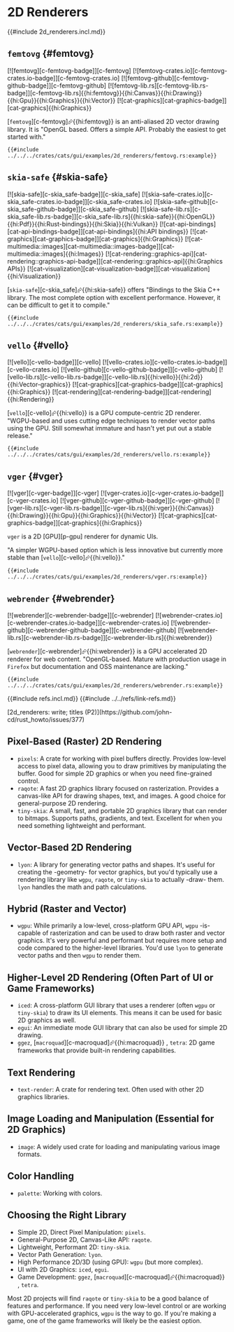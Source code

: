 # 2D Renderers

{{#include 2d_renderers.incl.md}}

## `femtovg` {#femtovg}

[![femtovg][c-femtovg-badge]][c-femtovg] [![femtovg-crates.io][c-femtovg-crates.io-badge]][c-femtovg-crates.io] [![femtovg-github][c-femtovg-github-badge]][c-femtovg-github] [![femtovg-lib.rs][c-femtovg-lib.rs-badge]][c-femtovg-lib.rs]{{hi:femtovg}}{{hi:Canvas}}{{hi:Drawing}}{{hi:Gpu}}{{hi:Graphics}}{{hi:Vector}} [![cat-graphics][cat-graphics-badge]][cat-graphics]{{hi:Graphics}}

[`femtovg`][c-femtovg]⮳{{hi:femtovg}} is an anti-aliased 2D vector drawing library. It is "OpenGL based. Offers a simple API. Probably the easiest to get started with."

```rust,editable
{{#include ../../../crates/cats/gui/examples/2d_renderers/femtovg.rs:example}}
```

## `skia-safe` {#skia-safe}

[![skia-safe][c-skia_safe-badge]][c-skia_safe] [![skia-safe-crates.io][c-skia_safe-crates.io-badge]][c-skia_safe-crates.io] [![skia-safe-github][c-skia_safe-github-badge]][c-skia_safe-github] [![skia-safe-lib.rs][c-skia_safe-lib.rs-badge]][c-skia_safe-lib.rs]{{hi:skia-safe}}{{hi:OpenGL}}{{hi:Pdf}}{{hi:Rust-bindings}}{{hi:Skia}}{{hi:Vulkan}} [![cat-api-bindings][cat-api-bindings-badge]][cat-api-bindings]{{hi:API bindings}} [![cat-graphics][cat-graphics-badge]][cat-graphics]{{hi:Graphics}} [![cat-multimedia::images][cat-multimedia::images-badge]][cat-multimedia::images]{{hi:Images}} [![cat-rendering::graphics-api][cat-rendering::graphics-api-badge]][cat-rendering::graphics-api]{{hi:Graphics APIs}} [![cat-visualization][cat-visualization-badge]][cat-visualization]{{hi:Visualization}}

[`skia-safe`][c-skia_safe]⮳{{hi:skia-safe}} offers "Bindings to the Skia C++ library. The most complete option with excellent performance. However, it can be difficult to get it to compile."

```rust,editable
{{#include ../../../crates/cats/gui/examples/2d_renderers/skia_safe.rs:example}}
```

## `vello` {#vello}

[![vello][c-vello-badge]][c-vello] [![vello-crates.io][c-vello-crates.io-badge]][c-vello-crates.io] [![vello-github][c-vello-github-badge]][c-vello-github] [![vello-lib.rs][c-vello-lib.rs-badge]][c-vello-lib.rs]{{hi:vello}}{{hi:2d}}{{hi:Vector-graphics}} [![cat-graphics][cat-graphics-badge]][cat-graphics]{{hi:Graphics}} [![cat-rendering][cat-rendering-badge]][cat-rendering]{{hi:Rendering}}

[`vello`][c-vello]⮳{{hi:vello}} is a GPU compute-centric 2D renderer. "WGPU-based and uses cutting edge techniques to render vector paths using the GPU. Still somewhat immature and hasn't yet put out a stable release."

```rust,editable
{{#include ../../../crates/cats/gui/examples/2d_renderers/vello.rs:example}}
```

## `vger` {#vger}

[![vger][c-vger-badge]][c-vger] [![vger-crates.io][c-vger-crates.io-badge]][c-vger-crates.io] [![vger-github][c-vger-github-badge]][c-vger-github] [![vger-lib.rs][c-vger-lib.rs-badge]][c-vger-lib.rs]{{hi:vger}}{{hi:Canvas}}{{hi:Drawing}}{{hi:Gpu}}{{hi:Graphics}}{{hi:Vector}} [![cat-graphics][cat-graphics-badge]][cat-graphics]{{hi:Graphics}}

`vger` is a 2D [GPU][p-gpu] renderer for dynamic UIs.

"A simpler WGPU-based option which is less innovative but currently more stable than [`vello`][c-vello]⮳{{hi:vello}}."

```rust,editable
{{#include ../../../crates/cats/gui/examples/2d_renderers/vger.rs:example}}
```

## `webrender` {#webrender}

[![webrender][c-webrender-badge]][c-webrender] [![webrender-crates.io][c-webrender-crates.io-badge]][c-webrender-crates.io] [![webrender-github][c-webrender-github-badge]][c-webrender-github] [![webrender-lib.rs][c-webrender-lib.rs-badge]][c-webrender-lib.rs]{{hi:webrender}}

[`webrender`][c-webrender]⮳{{hi:webrender}} is a GPU accelerated 2D renderer for web content. "OpenGL-based. Mature with production usage in `Firefox` but documentation and OSS maintenance are lacking."

```rust,editable
{{#include ../../../crates/cats/gui/examples/2d_renderers/webrender.rs:example}}
```

{{#include refs.incl.md}}
{{#include ../../refs/link-refs.md}}

<div class="hidden">
[2d_renderers: write; titles (P2)](https://github.com/john-cd/rust_howto/issues/377)

## Pixel-Based (Raster) 2D Rendering

- `pixels`: A crate for working with pixel buffers directly. Provides low-level access to pixel data, allowing you to draw primitives by manipulating the buffer. Good for simple 2D graphics or when you need fine-grained control.
- `raqote`: A fast 2D graphics library focused on rasterization. Provides a canvas-like API for drawing shapes, text, and images. A good choice for general-purpose 2D rendering.
- `tiny-skia`: A small, fast, and portable 2D graphics library that can render to bitmaps. Supports paths, gradients, and text. Excellent for when you need something lightweight and performant.

## Vector-Based 2D Rendering

- `lyon`: A library for generating vector paths and shapes. It's useful for creating the -geometry- for vector graphics, but you'd typically use a rendering library like `wgpu`, `raqote`, or `tiny-skia` to actually -draw- them. `lyon` handles the math and path calculations.

## Hybrid (Raster and Vector)

- `wgpu`: While primarily a low-level, cross-platform GPU API, `wgpu` -is- capable of rasterization and can be used to draw both raster and vector graphics. It's very powerful and performant but requires more setup and code compared to the higher-level libraries. You'd use `lyon` to generate vector paths and then `wgpu` to render them.

## Higher-Level 2D Rendering (Often Part of UI or Game Frameworks)

- `iced`: A cross-platform GUI library that uses a renderer (often `wgpu` or `tiny-skia`) to draw its UI elements. This means it can be used for basic 2D graphics as well.
- `egui`: An immediate mode GUI library that can also be used for simple 2D drawing.
- `ggez`, [`macroquad`][c-macroquad]⮳{{hi:macroquad}} , `tetra`: 2D game frameworks that provide built-in rendering capabilities.

## Text Rendering

- `text-render`: A crate for rendering text. Often used with other 2D graphics libraries.

## Image Loading and Manipulation (Essential for 2D Graphics)

- `image`: A widely used crate for loading and manipulating various image formats.

## Color Handling

- `palette`: Working with colors.

## Choosing the Right Library

- Simple 2D, Direct Pixel Manipulation: `pixels`.
- General-Purpose 2D, Canvas-Like API: `raqote`.
- Lightweight, Performant 2D: `tiny-skia`.
- Vector Path Generation: `lyon`.
- High Performance 2D/3D (using GPU): `wgpu` (but more complex).
- UI with 2D Graphics: `iced`, `egui`.
- Game Development: `ggez`, [`macroquad`][c-macroquad]⮳{{hi:macroquad}} , `tetra`.

Most 2D projects will find `raqote` or `tiny-skia` to be a good balance of features and performance. If you need very low-level control or are working with GPU-accelerated graphics, `wgpu` is the way to go. If you're making a game, one of the game frameworks will likely be the easiest option.
</div>
